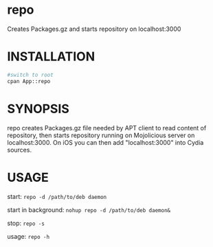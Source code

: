 # repo

Creates Packages.gz and starts repository on localhost:3000

# INSTALLATION

```bash
#switch to root
cpan App::repo
```

# SYNOPSIS

repo creates Packages.gz file needed by APT client to read content of repository, then starts repository running on Mojolicious server on localhost:3000. On iOS you can then add "localhost:3000" into Cydia sources.

# USAGE

start:                  `repo -d /path/to/deb daemon`

start in background:    `nohup repo -d /path/to/deb daemon&`

stop:                   `repo -s`

usage:                  `repo -h`

